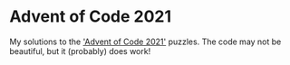 # Advent of Code 2021
My solutions to the ['Advent of Code 2021'](https://adventofcode.com/2021/) puzzles. The code may not be beautiful, but it (probably) does work!

